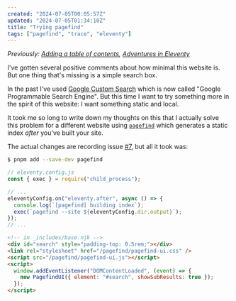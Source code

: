```yaml
---
created: "2024-07-05T00:05:57Z"
updated: "2024-07-05T01:34:10Z"
title: "Trying pagefind"
tags: ["pagefind", "trace", "eleventy"]
---
```


_Previously: [Adding a table of contents](/blog/2023/05/adding-a-toc.html), [Adventures in Eleventy](/blog/2023/05/adventures-in-eleventy.html)_

I've gotten several positive comments about how minimal this website is. But one thing that's missing is a simple search box.

In the past I've used [Google Custom Search](https://en.wikipedia.org/wiki/Google_Programmable_Search_Engine) which is now called "Google Programmable Search Engine". But this time I want to try something more in the spirit of this website: I want something static and local.

It took me so long to write down my thoughts on this that I actually solve this problem for a different website using [`pagefind`](https://pagefind.app/) which generates a static index _after_ you've built your site.

The actual changes are recording issue [#7](https://github.com/metaist/metaist.com/issues/7), but all it took was:

```bash
$ pnpm add --save-dev pagefind
```

```js
// eleventy.config.js
const { exec } = require("child_process");

// ...
eleventyConfig.on("eleventy.after", async () => {
  console.log(`[pagefind] building index`);
  exec(`pagefind --site ${eleventyConfig.dir.output}`);
});
// ...
```

```html
<!-- in _includes/base.njk -->
<div id="search" style="padding-top: 0.5rem;"></div>
<link rel="stylesheet" href="/pagefind/pagefind-ui.css" />
<script src="/pagefind/pagefind-ui.js"></script>
<script>
  window.addEventListener("DOMContentLoaded", (event) => {
    new PagefindUI({ element: "#search", showSubResults: true });
  });
</script>
```

